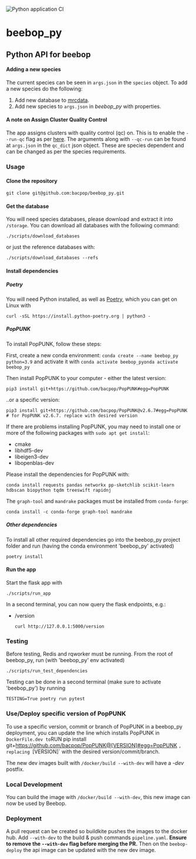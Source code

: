 ![Python application CI](https://github.com/bacpop/beebop_py/actions/workflows/python-app.yml/badge.svg)

# beebop_py
## Python API for beebop

#### Adding a new species 

The current species can be seen in `args.json` in the `species` object. To add a new species do the following:

1. Add new database to [mrcdata](https://mrcdata.dide.ic.ac.uk/beebop).
2. Add new species to `args.json` in *beebop_py* with properties.

#### A note on Assign Cluster Quality Control
The app assigns clusters with quality control (qc) on. This is to enable the `--run-qc` flag as per [here](https://poppunk.bacpop.org/qc.html).
The arguments along with `--qc-run` can be found at `args.json` in the `qc_dict` json object. These are species dependent and can be changed as per the species requirements.
### Usage

#### Clone the repository
```
git clone git@github.com:bacpop/beebop_py.git
```
#### Get the database

You will need species databases, please download and extract it into `/storage`. You can download all databases with the following command:

```
./scripts/download_databases
```

or just the reference databases with:

```
./scripts/download_databases --refs
```

#### Install dependencies
##### Poetry
You will need Python installed, as well as [Poetry](https://python-poetry.org/), which you can get on Linux with 
```
curl -sSL https://install.python-poetry.org | python3 -
```

##### PopPUNK
To install PopPUNK, follow these steps:


First, create a new conda environment: `conda create --name beebop_py python=3.9` and activate it with `conda activate beebop_pyonda activate beebop_py`


Then install PopPUNK to your computer - either the latest version:
```
pip3 install git+https://github.com/bacpop/PopPUNK#egg=PopPUNK
```

..or a specific version:
```
pip3 install git+https://github.com/bacpop/PopPUNK@v2.6.7#egg=PopPUNK  # for PopPUNK v2.6.7. replace with desired version
```

If there are problems installing PopPUNK, you may need to install one or more of the following packages with `sudo apt get install`:
- cmake
- libhdf5-dev
- libeigen3-dev
- libopenblas-dev

Please install the dependencies for PopPUNK with:
```
conda install requests pandas networkx pp-sketchlib scikit-learn hdbscan biopython tqdm treeswift rapidnj 
```

The `graph-tool` and `mandrake` packages must be installed from `conda-forge`:
```
conda install -c conda-forge graph-tool mandrake
```


##### Other dependencies
To install all other required dependencies go into the beebop_py project folder and run (having the conda environment 'beebop_py' activated)
```
poetry install
```
#### Run the app

Start the flask app with
```
./scripts/run_app
```

In a second terminal, you can now query the flask endpoints, e.g.:

- /version
  ```
  curl http://127.0.0.1:5000/version
  ```
### Testing
Before testing, Redis and rqworker must be running. From the root of beebop_py, run (with 'beebop_py' env activated)
```
./scripts/run_test_dependencies
```
Testing can be done in a second terminal (make sure to activate 'beebop_py') by running 
```
TESTING=True poetry run pytest
```

### Use/Deploy specific version of PopPUNK

To use a specific version, commit or branch of PopPUNK in a beebop_py deployment, you can update the line which installs  PopPUNK in `DockerFile.dev to`RUN pip install git+https://github.com/bacpop/PopPUNK@[VERSION]#egg=PopPUNK `, replacing `[VERSION]` with the desired version/commit/branch.

The new dev images built with `/docker/build --with-dev` will have a *-dev* postfix.

### Local Development

You can build the image with `/docker/build --with-dev`, this new image can now be used by Beebop.

### Deployment

A pull request can be created so buildkite pushes the images to the docker hub. Add `--with-dev` to the build & push commands `pipeline.yaml`.
**Ensure to remove the `--with-dev` flag before merging the PR.**
Then on the `beebop-deploy` the api image can be updated with the new dev image.
